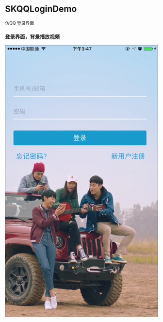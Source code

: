 # SKQQLoginDemo
仿QQ 登录界面 

### 登录界面，背景播放视频
![image](https://github.com/AlexanderYeah/SKQQLoginDemo/blob/master/SKLoginDemo/SKLoginDemo/IMG_0141.PNG)
